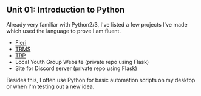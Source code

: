 ## Unit 01: Introduction to Python

Already very familiar with Python2/3, I've listed a few projects I've made which used the language to prove I am fluent.

- [Fieri](https://github.com/Apexal/fieri)
- [TRMS](https://github.com/Apexal/trms)
- [TRP](https://github.com/Apexal/trp)
- Local Youth Group Website (private repo using Flask)
- Site for Discord server (private repo using Flask)

Besides this, I often use Python for basic automation scripts on my desktop or when I'm testing out a new idea.